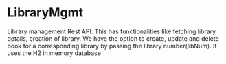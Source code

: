 # LibraryMgmt
Library management Rest API. This has functionalities like fetching library details, creation of library. We have the option to create, update and delete book for a corresponding library by passing the library number(libNum). It uses the H2 in memory database
